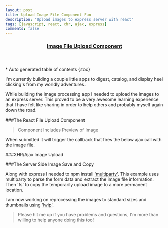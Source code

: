 ```yaml
---
layout: post
title: Upload Image File Component Fun
description: "Upload images to express server with react"
tags: [javascript, react, xhr, ajax, express]
comments: false
---
```


<section id="table-of-contents" class="toc tocFixed">
  <header>
    <a href="#">
      <h3>Image File Upload Component</h3>
    </a>
  </header>
<div id="drawer" markdown="1">
*  Auto generated table of contents
{:toc}
</div>
</section><!-- /#table-of-contents -->

I'm currently building a couple little apps to digest, catalog, and display heel clicking's from my worldly adventures.  


While building the image processing app I needed to upload the images to an express server. This proved to be a very awesome learning experience that I have felt like sharing in order to help others and probably myself again down the road.

###The React File Upload Component

<script src="https://gist.github.com/hartzis/0b77920380736f98e4f9.js"></script>

>Component Includes Preview of Image

When submitted it will trigger the callback that fires the below ajax call with the image file.

###XHR/Ajax Image Upload

<script src="https://gist.github.com/hartzis/093173bb0b82eaafa73b.js"></script>

###The Server Side Image Save and Copy

Along with express I needed to npm install ['multiparty'](https://www.npmjs.com/package/multiparty). This example uses multiparty to parse the form data and extract the image file information. Then 'fs' to copy the temporarily upload image to a more permanent location.

<script src="https://gist.github.com/hartzis/fb43721affdf9acd8555.js"></script>

I am now working on reprocessing the images to standard sizes and thumbnails using ['lwip'](https://github.com/EyalAr/lwip).

>Please hit me up if you have problems and questions, I'm more than willing to help anyone doing this too!